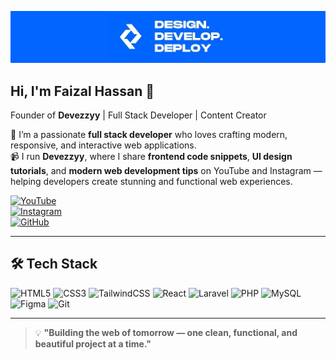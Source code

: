 <!-- Banner Image -->
![Header Banner](https://raw.githubusercontent.com/devezzy/devezzy/refs/heads/main/banner.jpg)

## Hi, I'm Faizal Hassan 👋  
Founder of **Devezzyy** | Full Stack Developer | Content Creator  

🚀 I’m a passionate **full stack developer** who loves crafting modern, responsive, and interactive web applications.  
📹 I run **Devezzyy**, where I share **frontend code snippets**, **UI design tutorials**, and **modern web development tips** on YouTube and Instagram — helping developers create stunning and functional web experiences.  

<!-- Social Links -->
[![YouTube](https://img.shields.io/badge/YouTube-FF0000?style=for-the-badge&logo=youtube&logoColor=white)](https://youtube.com/@devezzy)  
[![Instagram](https://img.shields.io/badge/Instagram-E4405F?style=for-the-badge&logo=instagram&logoColor=white)](https://www.instagram.com/devezzyy/)  
[![GitHub](https://img.shields.io/badge/GitHub-181717?style=for-the-badge&logo=github&logoColor=white)](https://github.com/devezzy)

---

## 🛠 Tech Stack  
![HTML5](https://img.shields.io/badge/-HTML5-E34F26?style=for-the-badge&logo=html5&logoColor=white) ![CSS3](https://img.shields.io/badge/-CSS3-1572B6?style=for-the-badge&logo=css3&logoColor=white) ![TailwindCSS](https://img.shields.io/badge/-TailwindCSS-06B6D4?style=for-the-badge&logo=tailwindcss&logoColor=white) ![React](https://img.shields.io/badge/-React-61DAFB?style=for-the-badge&logo=react&logoColor=black) ![Laravel](https://img.shields.io/badge/-Laravel-FF2D20?style=for-the-badge&logo=laravel&logoColor=white) ![PHP](https://img.shields.io/badge/-PHP-777BB4?style=for-the-badge&logo=php&logoColor=white) ![MySQL](https://img.shields.io/badge/-MySQL-4479A1?style=for-the-badge&logo=mysql&logoColor=white) ![Figma](https://img.shields.io/badge/-Figma-F24E1E?style=for-the-badge&logo=figma&logoColor=white) ![Git](https://img.shields.io/badge/-Git-F05032?style=for-the-badge&logo=git&logoColor=white)

---

> 💡 **"Building the web of tomorrow — one clean, functional, and beautiful project at a time."**
